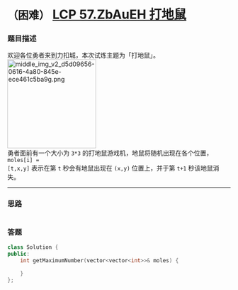 # `（困难）` [LCP 57.ZbAuEH 打地鼠](https://leetcode-cn.com/problems/ZbAuEH/)

### 题目描述
欢迎各位勇者来到力扣城，本次试炼主题为「打地鼠」。<br>
<img src="https://pic.leetcode-cn.com/1650273183-nZIijm-middle_img_v2_d5d09656-0616-4a80-845e-ece461c5ba9g.png" alt="middle_img_v2_d5d09656-0616-4a80-845e-ece461c5ba9g.png" onerror="this.src='data:image/svg+xml,%3Csvg height=\'150\' viewBox=\'0 0 150 150\' width=\'150\' xmlns=\'http://www.w3.org/2000/svg\'%3E%3Cpath d=\'m2465 2286.42347-18.95363-18.92555-50.0112 43.79935-24.62708-24.5906-33.41155 24.5906-22.99654-17.22567v-73.0716c0-2.20914 1.79086-4 4-4h142c2.20914 0 4 1.79086 4 4zm-122-25.59081c5.52285 0 10-4.47052 10-9.98518 0-5.51467-4.47715-9.98519-10-9.98519s-10 4.47052-10 9.98519c0 5.51466 4.47715 9.98518 10 9.98518zm122 40.89296v61.27438c0 2.20914-1.79086 4-4 4h-142c-2.20914 0-4-1.79086-4-4v-53.62625l22.99654 17.22567 33.41155-24.5906 24.62708 24.5906 50.0112-43.79935z\' fill=\'%23eee\' fill-rule=\'evenodd\' transform=\'translate(-2315 -2217)\'/%3E%3C/svg%3E'; " height="200px"><br>
勇者面前有一个大小为 <code>3*3</code> 的打地鼠游戏机，地鼠将随机出现在各个位置，<code>moles[i] = [t,x,y]</code> 表示在第 <code>t</code> 秒会有地鼠出现在 <code>(x,y)</code> 位置上，并于第 <code>t+1</code> 秒该地鼠消失。

---
### 思路
```
```



### 答题
``` C++
class Solution {
public:
    int getMaximumNumber(vector<vector<int>>& moles) {

    }
};
```





